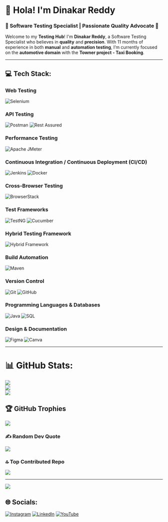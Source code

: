 # 👋 Hola! I'm **Dinakar Reddy**  
### 🌟 Software Testing Specialist | Passionate Quality Advocate 🚀

Welcome to my **Testing Hub**! I'm **Dinakar Reddy**, a Software Testing Specialist who believes in **quality** and **precision**. With 11 months of experience in both **manual** and **automation testing**, I’m currently focused on the **automotive domain** with the **Towner project - Taxi Booking**.

---

## 💻 Tech Stack:

### **Web Testing**
![Selenium](https://img.shields.io/badge/Selenium-%2343B02A.svg?style=for-the-badge&logo=selenium&logoColor=white)

### **API Testing**
![Postman](https://img.shields.io/badge/Postman-%23FF6C37.svg?style=for-the-badge&logo=postman&logoColor=white)
![Rest Assured](https://img.shields.io/badge/Rest%20Assured-%23000000.svg?style=for-the-badge&logo=rest-assured&logoColor=white)

### **Performance Testing**
![Apache JMeter](https://img.shields.io/badge/Apache%20JMeter-%23D22128.svg?style=for-the-badge&logo=apache&logoColor=white)

### **Continuous Integration / Continuous Deployment (CI/CD)**
![Jenkins](https://img.shields.io/badge/Jenkins-%23D24939.svg?style=for-the-badge&logo=jenkins&logoColor=white)
![Docker](https://img.shields.io/badge/Docker-%232496ED.svg?style=for-the-badge&logo=docker&logoColor=white)

### **Cross-Browser Testing**
![BrowserStack](https://img.shields.io/badge/BrowserStack-%23FF6C37.svg?style=for-the-badge&logo=browserstack&logoColor=white)

### **Test Frameworks**
![TestNG](https://img.shields.io/badge/TestNG-%23007396.svg?style=for-the-badge&logo=testng&logoColor=white)
![Cucumber](https://img.shields.io/badge/Cucumber-%2300FF7F.svg?style=for-the-badge&logo=cucumber&logoColor=white)

### **Hybrid Testing Framework**
![Hybrid Framework](https://img.shields.io/badge/Hybrid%20Framework-%2343B02A.svg?style=for-the-badge&logo=java&logoColor=white)

### **Build Automation**
![Maven](https://img.shields.io/badge/Maven-%23C71A36.svg?style=for-the-badge&logo=apache-maven&logoColor=white)

### **Version Control**
![Git](https://img.shields.io/badge/git-%23F05033.svg?style=for-the-badge&logo=git&logoColor=white)
![GitHub](https://img.shields.io/badge/github-%23121011.svg?style=for-the-badge&logo=github&logoColor=white)

### **Programming Languages & Databases**
![Java](https://img.shields.io/badge/Java-%23F7A600.svg?style=for-the-badge&logo=java&logoColor=white)
![SQL](https://img.shields.io/badge/SQL-%234879A1.svg?style=for-the-badge&logo=postgresql&logoColor=white)

### **Design & Documentation**
![Figma](https://img.shields.io/badge/Figma-%23000000.svg?style=for-the-badge&logo=figma&logoColor=white)
![Canva](https://img.shields.io/badge/Canva-%2300C4CC.svg?style=for-the-badge&logo=canva&logoColor=white)

---

# 📊 GitHub Stats:
![](https://github-readme-stats.vercel.app/api?username=dandaladinakar&theme=radical&hide_border=false&include_all_commits=true&count_private=false)<br/>
![](https://github-readme-streak-stats.herokuapp.com/?user=dandaladinakar&theme=radical&hide_border=false)<br/>
![](https://github-readme-stats.vercel.app/api/top-langs/?username=dandaladinakar&theme=radical&hide_border=false&include_all_commits=true&count_private=false&layout=compact)

## 🏆 GitHub Trophies
![](https://github-profile-trophy.vercel.app/?username=dandaladinakar&theme=radical&no-frame=false&no-bg=true&margin-w=4)

### ✍️ Random Dev Quote
![](https://quotes-github-readme.vercel.app/api?type=horizontal&theme=tokyonight)

### 🔝 Top Contributed Repo
![](https://github-contributor-stats.vercel.app/api?username=dandaladinakar&limit=5&theme=radical&combine_all_yearly_contributions=true)

---
[![](https://visitcount.itsvg.in/api?id=dandaladinakar&icon=10&color=8)](https://visitcount.itsvg.in)

## 🌐 Socials:
[![Instagram](https://img.shields.io/badge/Instagram-%23E4405F.svg?logo=Instagram&logoColor=white)](https://www.instagram.com/dark_prince_dinakar_?igsh=MXNuMzRtOHp3M3Vwdw==) 
[![LinkedIn](https://img.shields.io/badge/LinkedIn-%230077B5.svg?logo=linkedin&logoColor=white)](https://linkedin.com/in/dinakar-reddy-softwaretester) 
[![YouTube](https://img.shields.io/badge/YouTube-%23FF0000.svg?logo=YouTube&logoColor=white)](https://youtube.com/@ddroriginals)
